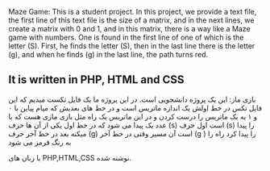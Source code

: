 Maze Game:
This is a student project.
In this project, we provide a text file, the first line of this text file is the size of a matrix, and in the next lines, we create a matrix with 0 and 1, and in this matrix, there is a way like a Maze game with numbers. One is found in the first line of one of which is the letter (S). First, he finds the letter (S), then in the last line there is the letter (g), and when he finds (g) in the last line, the path turns red.


It is written in PHP, HTML and CSS
--------------------------------------------------------------------------------------------------
بازی ماز:
این یک پروژه دانشجویی است.
در این پروژه ما یک فایل تکست میدیم که این فایل تکس در خط اولش یک اندازه ماتریس است و در خط های بعدیش که میام پیاین با ۰ و ۱ یه یک ماتریس را درست کردن  و در این ماتریس یک راه مثل بازی مازی هست که با عدد یک پیدا می شود که در خط اول یکی از آن ها حرف (s)  است  اول حرف (s) را پیدا میکنه بعد در خط آخر حرف (g) است آن مسیر وقتی در خط آخر (g ) را پیدا کرد راه را به رنگ قرمز می شود 

با زبان های PHP,HTML,CSS نوشته شده.
